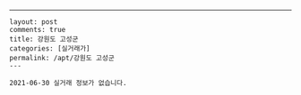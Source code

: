 ---
    layout: post
    comments: true
    title: 강원도 고성군
    categories: [실거래가]
    permalink: /apt/강원도 고성군
    ---

    2021-06-30 실거래 정보가 없습니다.

    